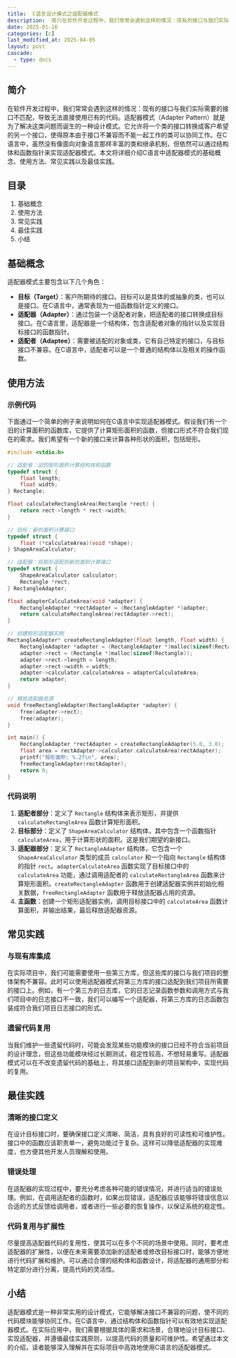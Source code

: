 ```yaml
---
title:  C语言设计模式之适配器模式
description:  简介在软件开发过程中，我们常常会遇到这样的情况：现有的接口与我们实际需要的接口不匹配，导致无法直接使用已有的代码。适配器模式（Adapter Pattern）就是为了解决这类问题而诞生的一种设计模式。它允许将一个类的接口转换成客户希望的另一个接口，使得原本由于接口不兼容而不能一起工作的类可以协同工作。在C语言中，虽然没有像面向对象语言那样丰富的类和继承机制，但依然可以通过结构体和函数指针来实现适配器模式。本文将详细介绍C语言中适配器模式的基础概念、使用方法、常见实践以及最佳实践。
date: 2025-01-16
categories: [c]
last_modified_at: 2025-04-05 
layout: post
cascade:
  - type: docs
---
```



## 简介
在软件开发过程中，我们常常会遇到这样的情况：现有的接口与我们实际需要的接口不匹配，导致无法直接使用已有的代码。适配器模式（Adapter Pattern）就是为了解决这类问题而诞生的一种设计模式。它允许将一个类的接口转换成客户希望的另一个接口，使得原本由于接口不兼容而不能一起工作的类可以协同工作。在C语言中，虽然没有像面向对象语言那样丰富的类和继承机制，但依然可以通过结构体和函数指针来实现适配器模式。本文将详细介绍C语言中适配器模式的基础概念、使用方法、常见实践以及最佳实践。

## 目录
1. 基础概念
2. 使用方法
3. 常见实践
4. 最佳实践
5. 小结

## 基础概念
适配器模式主要包含以下几个角色：
- **目标（Target）**：客户所期待的接口。目标可以是具体的或抽象的类，也可以是接口。在C语言中，通常表现为一组函数指针定义的接口。
- **适配器（Adapter）**：通过包装一个适配者对象，把适配者的接口转换成目标接口。在C语言里，适配器是一个结构体，包含适配者对象的指针以及实现目标接口的函数指针。
- **适配者（Adaptee）**：需要被适配的对象或类，它有自己特定的接口，与目标接口不兼容。在C语言中，适配者可以是一个普通的结构体以及相关的操作函数。

## 使用方法
### 示例代码
下面通过一个简单的例子来说明如何在C语言中实现适配器模式。假设我们有一个旧的计算面积的函数库，它提供了计算矩形面积的函数，但接口形式不符合我们现在的需求。我们希望有一个新的接口来计算各种形状的面积，包括矩形。

```c
#include <stdio.h>

// 适配者：旧的矩形面积计算结构体和函数
typedef struct {
    float length;
    float width;
} Rectangle;

float calculateRectangleArea(Rectangle *rect) {
    return rect->length * rect->width;
}

// 目标：新的面积计算接口
typedef struct {
    float (*calculateArea)(void *shape);
} ShapeAreaCalculator;

// 适配器：将矩形适配到新的面积计算接口
typedef struct {
    ShapeAreaCalculator calculator;
    Rectangle *rect;
} RectangleAdapter;

float adapterCalculateArea(void *adapter) {
    RectangleAdapter *rectAdapter = (RectangleAdapter *)adapter;
    return calculateRectangleArea(rectAdapter->rect);
}

// 创建矩形适配器实例
RectangleAdapter* createRectangleAdapter(float length, float width) {
    RectangleAdapter *adapter = (RectangleAdapter *)malloc(sizeof(RectangleAdapter));
    adapter->rect = (Rectangle *)malloc(sizeof(Rectangle));
    adapter->rect->length = length;
    adapter->rect->width = width;
    adapter->calculator.calculateArea = adapterCalculateArea;
    return adapter;
}

// 释放适配器资源
void freeRectangleAdapter(RectangleAdapter *adapter) {
    free(adapter->rect);
    free(adapter);
}

int main() {
    RectangleAdapter *rectAdapter = createRectangleAdapter(5.0, 3.0);
    float area = rectAdapter->calculator.calculateArea(rectAdapter);
    printf("矩形面积: %.2f\n", area);
    freeRectangleAdapter(rectAdapter);
    return 0;
}
```

### 代码说明
1. **适配者部分**：定义了 `Rectangle` 结构体来表示矩形，并提供 `calculateRectangleArea` 函数计算矩形面积。
2. **目标部分**：定义了 `ShapeAreaCalculator` 结构体，其中包含一个函数指针 `calculateArea`，用于计算形状的面积。这是我们期望的新接口。
3. **适配器部分**：定义了 `RectangleAdapter` 结构体，它包含一个 `ShapeAreaCalculator` 类型的成员 `calculator` 和一个指向 `Rectangle` 结构体的指针 `rect`。`adapterCalculateArea` 函数实现了目标接口中的 `calculateArea` 功能，通过调用适配者的 `calculateRectangleArea` 函数来计算矩形面积。`createRectangleAdapter` 函数用于创建适配器实例并初始化相关数据，`freeRectangleAdapter` 函数用于释放适配器占用的资源。
4. **主函数**：创建一个矩形适配器实例，调用目标接口中的 `calculateArea` 函数计算面积，并输出结果，最后释放适配器资源。

## 常见实践
### 与现有库集成
在实际项目中，我们可能需要使用一些第三方库，但这些库的接口与我们项目的整体架构不兼容。此时可以使用适配器模式将第三方库的接口适配到我们项目所需要的接口上。例如，有一个第三方的日志库，它的日志记录函数参数和调用方式与我们项目中的日志接口不一致，我们可以编写一个适配器，将第三方库的日志函数包装成符合我们项目日志接口的形式。

### 遗留代码复用
当我们维护一些遗留代码时，可能会发现某些功能模块的接口已经不符合当前项目的设计理念，但这些功能模块经过长期测试，稳定性较高，不想轻易重写。适配器模式可以在不改变遗留代码的基础上，将其接口适配到新的项目架构中，实现代码的复用。

## 最佳实践
### 清晰的接口定义
在设计目标接口时，要确保接口定义清晰、简洁，具有良好的可读性和可维护性。接口中的函数应该职责单一，避免功能过于复杂。这样可以降低适配器的实现难度，也方便其他开发人员理解和使用。

### 错误处理
在适配器的实现过程中，要充分考虑各种可能的错误情况，并进行适当的错误处理。例如，在调用适配者的函数时，如果出现错误，适配器应该能够将错误信息以合适的方式反馈给调用者，或者进行一些必要的恢复操作，以保证系统的稳定性。

### 代码复用与扩展性
尽量提高适配器代码的复用性，使其可以在多个不同的场景中使用。同时，要考虑适配器的扩展性，以便在未来需要添加新的适配者或修改目标接口时，能够方便地进行代码扩展和维护。可以通过合理的结构体和函数设计，将适配器的通用部分和特定部分进行分离，提高代码的灵活性。

## 小结
适配器模式是一种非常实用的设计模式，它能够解决接口不兼容的问题，使不同的代码模块能够协同工作。在C语言中，通过结构体和函数指针可以有效地实现适配器模式。在实际应用中，我们需要根据具体的需求和场景，合理地设计目标接口、实现适配器，并遵循最佳实践原则，以提高代码的质量和可维护性。希望通过本文的介绍，读者能够深入理解并在实际项目中高效地使用C语言的适配器模式。